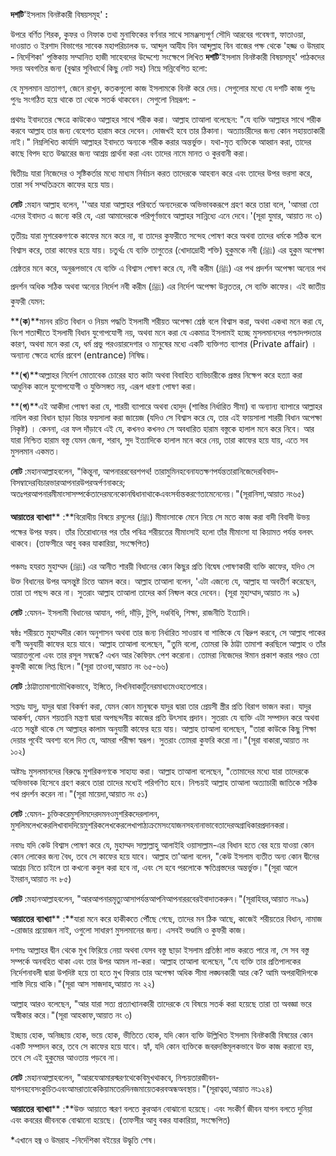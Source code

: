 
**দশটি**&#39;ইসলাম বিনষ্টকারী বিষয়সমূহ&#39; **:**

উপরে বর্ণিত শিরক, কুফর ও নিফাক তথা মুনাফিকের বর্ণনার সাথে সামঞ্জস্যপূর্ণ সৌদি আরবের গবেষণা, ফাতাওয়া, দাওয়াত ও ইরশাদ বিভাগের সাবেক মহাপরিচালক ড. আব্দুল আযীয বিন আব্দুল্লাহ বিন বাজের পক্ষ থেকে &#39;হজ্জ ও উমরাহ **-** নির্দেশিকা&#39; পুস্তিকায় সম্মানিত হাজী সাহেবদের উদ্দেশ্যে সংক্ষেপে লিখিত **দশটি**&#39;ইসলাম বিনষ্টকারী বিষয়সমূহ&#39; পাঠকদের সদয় অবগতির জন্য (বুঝার সুবিধার্থে কিছু নোট সহ) নিম্নে সন্নিবেশিত হলো:

হে মুসলমান ভ্রাতাগণ, জেনে রাখুন, কতকগুলো কাজ ইসলামকে বিনষ্ট করে দেয়। সেগুলোর মধ্যে যে দশটি কাজ পুনঃ পুনঃ সংগঠিত হয়ে থাকে তা থেকে সতর্ক থাকবেন। সেগুলো নিম্নরূপ: -

প্রথমঃ ইবাদতের ক্ষেত্রে কাউকেও আল্লাহর সাথে শরীক করা। আল্লাহ তাআলা বলেছেন: &quot;যে ব্যক্তি আল্লাহর সাথে শরীক করবে আল্লাহ তার জন্য বেহেশত হারাম করে দেবেন। দোজখই হবে তার ঠিকানা। অত্যাচারীদের জন্য কোন সহায়তাকারী নাই।&quot; নিম্নলিখিত কার্যাদি আল্লাহর ইবাদতে অন্যকে শরীক করার অন্তর্ভুক্ত।
যথা-মৃত ব্যক্তিকে আহ্বান করা, তাদের কাছে বিপদ হতে উদ্ধারের জন্য আশ্রয় প্রার্থনা করা এবং তাদের নামে মানত ও কুরবানী করা।

দ্বিতীয়ঃ যারা নিজেদের ও সৃষ্টিকর্তার মধ্যে মাধ্যম নির্বাচন করত তাদেরকে আহবান করে এবং তাদের উপর ভরসা করে, তারা সর্ব সম্মতিক্রমে কাফের হয়ে যায়।

**নোট** :মহান আল্লাহ বলেন, &#39;&#39;আর যারা আল্লাহর পরিবর্তে অন্যদেরকে অভিভাবকরূপে গ্রহণ করে তারা বলে, &#39;আমরা তো এদের ইবাদত এ জন্যে করি যে, এরা আমাদেরকে পরিপূর্ণভাবে আল্লাহর সান্নিধ্যে এনে দেবে।&#39;(সূরা যুমার, আয়াত নং ৩)

তৃতীয়ঃ যারা মুশরেকগণকে কাফের মনে করে না, বা তাদের কুফরীতে সন্দেহ পোষণ করে অথবা তাদের ধর্মকে সঠিক বলে বিশ্বাস করে, তারা কাফের হয়ে যায়।
চতুর্থঃ যে ব্যক্তি তাগুতের (খোদাদ্রোহী শক্তি) হুকুমকে নবী (ﷺ) এর হুকুম অপেক্ষা শ্রেষ্ঠতর মনে করে, অনুরূপভাবে যে ব্যক্তি এ বিশ্বাস পোষণ করে যে, নবী করীম (ﷺ) এর পথ প্রদর্শন অপেক্ষা অন্যের পথ প্রদর্শন অধিক সঠিক অথবা অন্যের নির্দেশ নবী করীম (ﷺ) এর নির্দেশ অপেক্ষা উন্নততর, সে ব্যক্তি কাফের। এই জাতীয় কুফরী যেমন:

**(**ক**)**মানব রচিত বিধান ও নিয়ম পদ্ধতি ইসলামী শরীয়ত অপেক্ষা শ্রেষ্ঠ বলে বিশ্বাস করা, অথবা একথা মনে করা যে, বিংশ শতাব্দীতে ইসলামী বিধান যুগোপযোগী নয়, অথবা মনে করা যে একমাত্র ইসলামই হচ্ছে মুসলমানদের পশ্চাদপদতার কারণ, অথবা মনে করা যে, ধর্ম প্রভু পরওয়ারদেগার ও মানুষের মধ্যে একটি ব্যক্তিগত ব্যাপার (Private affair) । অন্যান্য ক্ষেত্রে ধর্মের প্রবেশ (entrance) নিষিদ্ধ।

**(**খ**)**আল্লাহর নির্দেশ মোতাবেক চোরের হাত কাটা অথবা বিবাহিত ব্যভিচারীকে প্রস্তর নিক্ষেপ করে হত্যা করা আধুনিক কালে যুগোপযোগী ও যুক্তিসঙ্গত নয়, এরূপ ধারণা পোষণ করা।

**(**গ**)**এই আকীদা পোষণ করা যে, শারয়ী ব্যাপারে অথবা হোদুদ (শাস্তির নির্ধারিত সীমা) বা অন্যান্য ব্যাপারে আল্লাহর নাযিল করা বিধান ছাড়া বিচার ফয়সালা করা জায়েজ (যদিও সে বিশ্বাস করে যে, তার এই ফায়সালা শারয়ী বিধান অপেক্ষা নিকৃষ্ট) । কেননা, এর ফল দাঁড়াবে এই যে, কখনও কখনও সে অবধারিত হারাম বস্তুকে হালাল মনে করে নিবে। আর যারা নিশ্চিত হারাম বস্তু যেমন জেনা, শরাব, সুদ ইত্যাদিকে হালাল মনে করে নেয়, তারা কাফের হয়ে যায়, এতে সব মুসলমান একমত।

**নোট** :মহানআল্লাহবলেন, &quot;কিন্তুনা, আপনাররবেরশপথ! তারামুমিনহবেনাযতক্ষণপর্যন্ততারানিজেদেরবিবাদ-বিসম্বাদেরবিচারভারআপনারউপরঅর্পণনাকরে; অতঃপরআপনারমীমাংসাসম্পর্কেতাদেরমনেকোনদ্বিধানাথাকেএবংসর্বান্তকরণেতামেনেনেয়।&quot;(সূরানিসা,আয়াত নং৬৫)

**আয়াতের**  **ব্যাখ্যা**** :**বিরোধীয় বিষয়ে রসূলের (ﷺ) মীমাংসাকে মেনে নিয়ে সে মতে কাজ করা বাদী বিবাদী উভয় পক্ষের উপর ফরয। তাঁর তিরোধানের পর তাঁর পবিত্র শরীয়তের মীমাংসাই হলো তাঁর মীমাংসা যা কিয়ামত পর্যন্ত বলবৎ থাকবে। (তাফসীরে আবু বকর যাকারিয়া, সংক্ষেপিত)

পঞ্চমঃ হযরত মুহাম্মদ (ﷺ) এর আনীত শারয়ী বিধানের কোন কিছুর প্রতি বিদ্বেষ পোষণকারী ব্যক্তি কাফের, যদিও সে উক্ত বিধানের উপর অসন্তুষ্ট চিত্তে আমল করে। আল্লাহ তাআলা বলেন, &#39;এটা এজন্যে যে, আল্লাহ যা অবতীর্ণ করেছেন, তারা তা পছন্দ করে না। সুতরাং আল্লাহ তাআলা তাদের কর্ম নিষ্ফল করে দেবেন। (সূরা মুহাম্মাদ,আয়াত নং ৯)

**নোট** :যেমন- ইসলামী বিধানের আযান, পর্দা, দাঁড়ি, টুপি, দণ্ডবিধি, শিক্ষা, রাজনীতি ইত্যাদি।

ষষ্ঠঃ শরীয়তে মুহাম্মদীর কোন অনুশাসন অথবা তার জন্য নির্ধারিত সাওয়াব বা শাস্তিকে যে বিদ্রুপ করবে, সে আল্লাহ পাকের বাণী অনুযায়ী কাফের হয়ে যাবে। আল্লাহ তাআলা বলেছেন, &quot;তুমি বলো, তোমরা কি ঠাট্টা তামাশা করছিলে আল্লাহ ও তাঁর আয়াতগুলো এবং তার রসূল সম্বন্ধে? এখন আর কৈফিয়ৎ পেশ করোনা। তোমরা নিজেদের ঈমান প্রকাশ করার পরও তো কুফরী কাজে লিপ্ত ছিলে।&quot;(সূরা তাওবা,আয়াত নং ৬৫-৬৬)

**নোট** :ঠাট্টাতামাশামৌখিকভাবে, ইঙ্গিতে, লিখনিবাকার্টুনেরমাধ্যমেওহতেপারে।

সপ্তমঃ যাদু, যাদুর দ্বারা বিকর্ষণ করা, যেমন কোন মানুষকে যাদুর দ্বারা তার প্রেয়সী স্ত্রীর প্রতি বিরাগ ভাজন করা। যাদুর আকর্ষণ, যেমন শয়তানি মন্ত্রণা দ্বারা অপছন্দনীয় কাজের প্রতি উৎসাহ প্রদান। সুতরাং যে ব্যক্তি এটা সম্পাদন করে অথবা এতে সন্তুষ্ট থাকে সে আল্লাহর কালাম অনুযায়ী কাফের হয়ে যায়। আল্লাহ তাআলা বলেছেন, &quot;তারা কাউকে কিছু শিক্ষা দেয়ার পূর্বেই অবশ্য বলে দিত যে, আমরা পরীক্ষা স্বরূপ। সুতরাং তোমরা কুফরি করো না।&quot;(সূরা বাকারা,আয়াত নং ১০২)

অষ্টমঃ মুসলমানদের বিরুদ্ধে মুশরিকগণকে সাহায্য করা। আল্লাহ তাআলা বলেছেন, &quot;তোমাদের মধ্যে যারা তাদেরকে অভিভাবক হিসেবে গ্রহণ করবে তারা তাদের মধ্যেই পরিগণিত হবে। নিশ্চয়ই আল্লাহ তাআলা অত্যাচারী জাতিকে সঠিক পথ প্রদর্শন করেন না।&quot;(সূরা মায়েদা,আয়াত নং ৫১)

**নোট** :যেমন- চুক্তিকরেমুসলিমদেরদমনওমুশরিকদেরলালন, মুসলিমলেখকেরলিখাবাদদিয়েমুশরিকলেখকেরলেখাপাঠ্যক্রমেসংযোজনসহনানাভাবেতাদেরঅগ্রাধিকারপ্রদানকরা।

নবমঃ যদি কেউ বিশ্বাস পোষণ করে যে, মুহাম্মদ সাল্লাল্লাহু আলাইহি ওয়াসাল্লাম-এর বিধান হতে বের হয়ে যাওয়া কোন কোন লোকের জন্য বৈধ, তবে সে কাফের হয়ে যাবে। আল্লাহ তা&#39;আলা বলেন, &quot;কেউ ইসলাম ব্যতীত অন্য কোন দ্বীনের আশ্রয় নিতে চাইলে তা কখনো কবুল করা হবে না, এবং সে হবে পরলোকে ক্ষতিগ্রস্তদের অন্তর্ভুক্ত।&quot;(সূরা আলে ইমরান,আয়াত নং ৮৫)

**নোট** :মহানআল্লাহবলেন, &quot;আরআপনারমৃত্যুআসাপর্যন্তআপনিআপনাররবেরইবাদাতকরুন।&quot;(সূরাহিযর,আয়াত নং৯৯)

**আয়াতের**  **ব্যাখ্যা**** :**যারা মনে করে হাকীকতে পৌঁছে গেছে, তাদের মন ঠিক আছে, কাজেই শরীয়তের বিধান, নামাজ -রোজার প্রয়োজন নাই, ওগুলো সাধারণ মুসলমানের জন্য। এসবই ভণ্ডামি ও কুফরী কাজ।

দশমঃ আল্লাহর দ্বীন থেকে মুখ ফিরিয়ে নেয়া অথবা যেসব বস্তু ছাড়া ইসলাম প্রতিষ্ঠা লাভ করতে পারে না, সে সব বস্তু সম্পর্কে অনবহিত থাকা এবং তার উপর আমল না-করা। আল্লাহ তাআলা বলেছেন, &quot;যে ব্যক্তি তার প্রতিপালকের নির্দেশনাবলী দ্বারা উপদিষ্ট হয়ে তা হতে মুখ ফিরায় তার অপেক্ষা অধিক সীমা লঙ্ঘনকারী আর কে? আমি অপরাধীদিগকে শাস্তি দিয়ে থাকি।&quot;(সূরা আস সাজদাহ,আয়াত নং ২২)

আল্লাহ আরও বলেছেন, &quot;আর যারা সত্য প্রত্যাখ্যানকারী তাদেরকে যে বিষয়ে সতর্ক করা হয়েছে তারা তা অবজ্ঞা ভরে অস্বীকার করে।&quot;(সূরা আহকাফ,আয়াত নং ৩)

ইচ্ছায় হোক, অনিচ্ছায় হোক, ভয়ে হোক, ভীতিতে হোক, যদি কোন ব্যক্তি উল্লিখিত ইসলাম বিনষ্টকারী বিষয়ের কোন একটি সম্পাদন করে, তবে সে কাফের হয়ে যাবে। হ্যাঁ, যদি কোন ব্যক্তিকে জবরদস্তিমূলকভাবে উক্ত কাজ করানো হয়, তবে সে এই হুকুমের আওতায় পড়বে না।

**নোট** :মহানআল্লাহবলেন, &quot;আরযেআমারস্মরণথেকেবিমুখথাকবে, নিশ্চয়তারজীবন-যাপনহবেসংকুচিতএবংআমরাতাকেকিয়ামতেরদিনজমায়েতকরবঅন্ধঅবস্থায়।&quot;(সূরাত্বহা,আয়াত নং১২৪)

**আয়াতের**  **ব্যাখ্যা**** :**উক্ত আয়াতে স্মরণ বলতে কুরআন বোঝানো হয়েছে। এবং সংকীর্ণ জীবন যাপন বলতে দুনিয়া এবং কবরের জীবনকে বোঝানো হয়েছে। (তাফসীর আবু বকর যাকারিয়া, সংক্ষেপিত)

\*এখানে হজ্ব ও উমরাহ -নির্দেশিকা বইয়ের উদ্ধৃতি শেষ।
